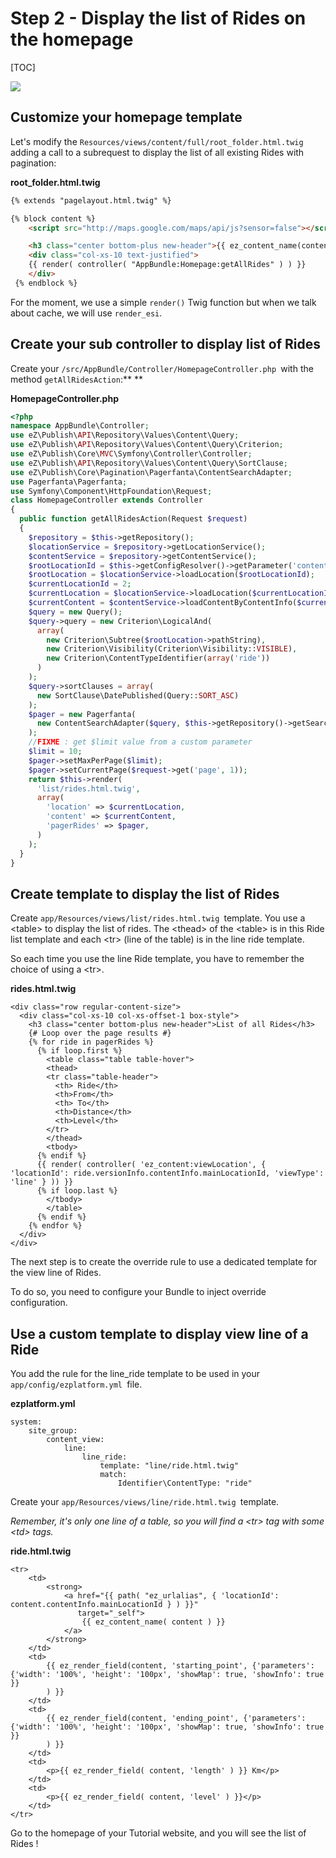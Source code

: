 #  Step 2 - Display the list of Rides on the homepage

[TOC]

![](attachments/32866555/32866553.png?effects=drop-shadow)

## Customize your homepage template

Let's modify the `Resources/views/content/full/root_folder.html.twig ` adding a call to a subrequest to display the list of all existing Rides with pagination:

**root\_folder.html.twig**

``` html
{% extends "pagelayout.html.twig" %}

{% block content %}
    <script src="http://maps.google.com/maps/api/js?sensor=false"></script>

    <h3 class="center bottom-plus new-header">{{ ez_content_name(content) }}</h3>
    <div class="col-xs-10 text-justified">
    {{ render( controller( "AppBundle:Homepage:getAllRides" ) ) }}
    </div>
 {% endblock %}
```

For the moment, we use a simple `render()` Twig function but when we talk about cache, we will use `render_esi`.

## Create your sub controller to display list of Rides

Create your `/src/AppBundle/Controller/HomepageController.php `with the method `getAllRidesAction`:**
**

**HomepageController.php**

``` php
<?php
namespace AppBundle\Controller;
use eZ\Publish\API\Repository\Values\Content\Query;
use eZ\Publish\API\Repository\Values\Content\Query\Criterion;
use eZ\Publish\Core\MVC\Symfony\Controller\Controller;
use eZ\Publish\API\Repository\Values\Content\Query\SortClause;
use eZ\Publish\Core\Pagination\Pagerfanta\ContentSearchAdapter;
use Pagerfanta\Pagerfanta;
use Symfony\Component\HttpFoundation\Request;
class HomepageController extends Controller
{
  public function getAllRidesAction(Request $request)
  {
    $repository = $this->getRepository();
    $locationService = $repository->getLocationService();
    $contentService = $repository->getContentService();
    $rootLocationId = $this->getConfigResolver()->getParameter('content.tree_root.location_id');
    $rootLocation = $locationService->loadLocation($rootLocationId);
    $currentLocationId = 2;
    $currentLocation = $locationService->loadLocation($currentLocationId);
    $currentContent = $contentService->loadContentByContentInfo($currentLocation->contentInfo);
    $query = new Query();
    $query->query = new Criterion\LogicalAnd(
      array(
        new Criterion\Subtree($rootLocation->pathString),
        new Criterion\Visibility(Criterion\Visibility::VISIBLE),
        new Criterion\ContentTypeIdentifier(array('ride'))
      )
    );
    $query->sortClauses = array(
      new SortClause\DatePublished(Query::SORT_ASC)
    );
    $pager = new Pagerfanta(
      new ContentSearchAdapter($query, $this->getRepository()->getSearchService())
    );
    //FIXME : get $limit value from a custom parameter
    $limit = 10;
    $pager->setMaxPerPage($limit);
    $pager->setCurrentPage($request->get('page', 1));
    return $this->render(
      'list/rides.html.twig',
      array(
        'location' => $currentLocation,
        'content' => $currentContent,
        'pagerRides' => $pager,
      )
    );
  }
}
```

## Create template to display the list of Rides

Create `app/Resources/views/list/rides.html.twig `template. You use a &lt;table&gt; to display the list of rides. The &lt;thead&gt; of the &lt;table&gt; is in this Ride list template and each &lt;tr&gt; (line of the table) is in the line ride template.

So each time you use the line Ride template, you have to remember the choice of using a &lt;tr&gt;.

**rides.html.twig**

```
<div class="row regular-content-size">
  <div class="col-xs-10 col-xs-offset-1 box-style">
    <h3 class="center bottom-plus new-header">List of all Rides</h3>
    {# Loop over the page results #}
    {% for ride in pagerRides %}
      {% if loop.first %}
        <table class="table table-hover">
        <thead>
        <tr class="table-header">
          <th> Ride</th>
          <th>From</th>
          <th> To</th>
          <th>Distance</th>
          <th>Level</th>
        </tr>
        </thead>
        <tbody>
      {% endif %}
      {{ render( controller( 'ez_content:viewLocation', { 'locationId': ride.versionInfo.contentInfo.mainLocationId, 'viewType': 'line' } )) }}
      {% if loop.last %}
        </tbody>
        </table>
      {% endif %}
    {% endfor %}
  </div>
</div>
```

The next step is to create the override rule to use a dedicated template for the view line of Rides.

To do so, you need to configure your Bundle to inject override configuration.

## Use a custom template to display view line of a Ride

You add the rule for the line\_ride template to be used in your `app/config/ezplatform.yml `file.

**ezplatform.yml**

```
system:
    site_group:
        content_view:
            line:
                line_ride:
                    template: "line/ride.html.twig"
                    match:
                        Identifier\ContentType: "ride"
```

Create your `app/Resources/views/line/ride.html.twig `template.

*Remember, it's only one line of a table, so you will find a &lt;tr&gt; tag with some &lt;td&gt; tags.*

**ride.html.twig**

```
<tr>
    <td>
        <strong>
            <a href="{{ path( "ez_urlalias", { 'locationId': content.contentInfo.mainLocationId } ) }}"
               target="_self">
                {{ ez_content_name( content ) }}
            </a>
        </strong>
    </td>
    <td>
        {{ ez_render_field(content, 'starting_point', {'parameters': {'width': '100%', 'height': '100px', 'showMap': true, 'showInfo': true }}
        ) }}
    </td>
    <td>
        {{ ez_render_field(content, 'ending_point', {'parameters': {'width': '100%', 'height': '100px', 'showMap': true, 'showInfo': true }}
        ) }}
    </td>
    <td>
        <p>{{ ez_render_field( content, 'length' ) }} Km</p>
    </td>
    <td>
        <p>{{ ez_render_field( content, 'level' ) }}</p>
    </td>
</tr>
```

Go to the homepage of your Tutorial website, and you will see the list of Rides !
